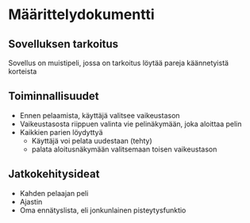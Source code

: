 # Määrittelydokumentti

## Sovelluksen tarkoitus
Sovellus on muistipeli, jossa on tarkoitus löytää pareja käännetyistä korteista

## Toiminnallisuudet
- Ennen pelaamista, käyttäjä valitsee vaikeustason
- Vaikeustasosta riippuen valinta vie pelinäkymään, joka aloittaa pelin
- Kaikkien parien löydyttyä
    - Käyttäjä voi pelata uudestaan (tehty)
    - palata aloitusnäkymään valitsemaan toisen vaikeustason

## Jatkokehitysideat
- Kahden pelaajan peli
- Ajastin
- Oma ennätyslista, eli jonkunlainen pisteytysfunktio

